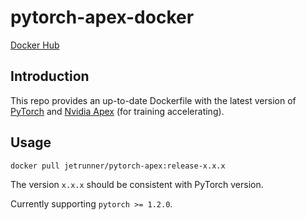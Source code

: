 # pytorch-apex-docker

[Docker Hub](https://hub.docker.com/r/jetrunner/pytorch-apex)

## Introduction

This repo provides an up-to-date Dockerfile with the latest version of [PyTorch](https://github.com/pytorch/pytorch) and [Nvidia Apex](https://github.com/NVIDIA/apex) (for training accelerating).

## Usage
```bash
docker pull jetrunner/pytorch-apex:release-x.x.x
```
The version `x.x.x` should be consistent with PyTorch version.

Currently supporting `pytorch >= 1.2.0`.
